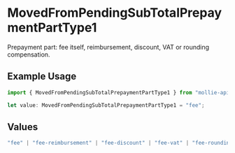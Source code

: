 # MovedFromPendingSubTotalPrepaymentPartType1

Prepayment part: fee itself, reimbursement, discount, VAT or rounding compensation.

## Example Usage

```typescript
import { MovedFromPendingSubTotalPrepaymentPartType1 } from "mollie-api-typescript/models/operations";

let value: MovedFromPendingSubTotalPrepaymentPartType1 = "fee";
```

## Values

```typescript
"fee" | "fee-reimbursement" | "fee-discount" | "fee-vat" | "fee-rounding-compensation"
```